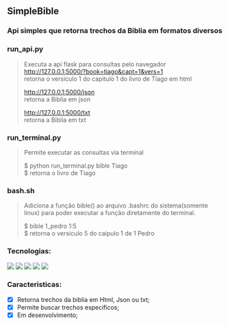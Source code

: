 ## SimpleBible

### Api simples que retorna trechos da Biblia em formatos diversos

### run_api.py
>Executa a api flask para consultas pelo navegador\
>http://127.0.0.1:5000/?book=tiago&capt=1&vers=1 \
> retorna o versiculo 1 do capitulo 1 do livro de Tiago em html 
> 
>http://127.0.0.1:5000/json \
> retorna a Biblia em json
>
>http://127.0.0.1:5000/txt \
> retorna a Biblia em txt

### run_terminal.py 
> Permite executar as consultas via terminal 
> 
> $ python run_terminal.py bible Tiago \
> $ retorna o livro de Tiago 

### bash.sh
> Adiciona a função bible() ao arquivo .bashrc do sistema(somente linux) para poder executar 
> a função diretamente do terminal. 
> 
> $ bible 1_pedro 1:5 \
> $ retorna o versiculo 5 do caipulo 1 de 1 Pedro 


<span>
  <h3> Tecnologias: </h3>
  <img src="https://img.shields.io/badge/Flask-000000?style=for-the-badge&logo=flask&logoColor=white" />
  <img src="https://img.shields.io/badge/sqlite-%2307405e.svg?style=for-the-badge&logo=sqlite&logoColor=white" />
  <img src="https://img.shields.io/badge/CSS3-1572B6?style=for-the-badge&logo=css3&logoColor=white" />
  <img src="https://img.shields.io/badge/HTML5-E34F26?style=for-the-badge&logo=html5&logoColor=white" />
  <img src="https://img.shields.io/badge/shell_script-%23121011.svg?style=for-the-badge&logo=gnu-bash&logoColor=white" />
</span>

### Caracteristicas:
- [x] Retorna trechos da biblia em Html, Json ou txt;
- [x] Permite buscar trechos especificos; 
- [x] Em desenvolvimento;

